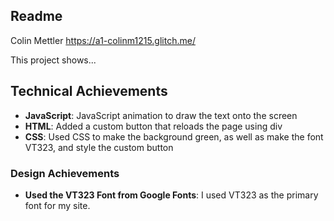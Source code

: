 Readme
---

Colin Mettler
https://a1-colinm1215.glitch.me/

This project shows...

## Technical Achievements
- **JavaScript**: JavaScript animation to draw the text onto the screen
- **HTML**: Added a custom button that reloads the page using div
- **CSS**: Used CSS to make the background green, as well as make the font VT323, and style the custom button

### Design Achievements
- **Used the VT323 Font from Google Fonts**: I used VT323 as the primary font for my site.
